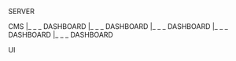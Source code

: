 SERVER

CMS
|_ _ _ DASHBOARD
|_ _ _ DASHBOARD
|_ _ _ DASHBOARD
|_ _ _ DASHBOARD
|_ _ _ DASHBOARD

UI